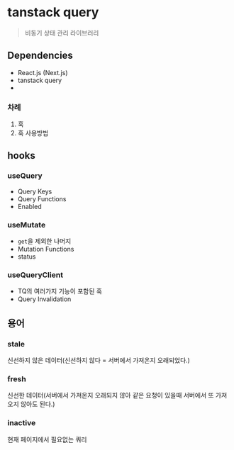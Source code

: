 
# tanstack query
> 비동기 상태 관리 라이브러리
## Dependencies
- React.js (Next.js)
- tanstack query
- 
### 차례
1. 훅
2. 훅 사용방법



## hooks
### useQuery

- Query Keys
- Query Functions
- Enabled
### useMutate
- `get`을 제외한 나머지 
- Mutation Functions
- status

### useQueryClient
- TQ의 여러가지 기능이 포함된 훅
- Query Invalidation


## 용어
### stale
신선하지 않은 데이터(신선하지 않다 = 서버에서 가져온지 오래되었다.)
### fresh
신선한 데이터(서버에서 가져온지 오래되지 않아 같은 요청이 있을때 서버에서 또 가져오지 않아도 된다.)

### inactive
현재 페이지에서 필요없는 쿼리